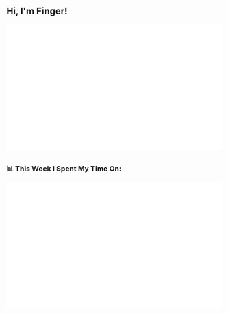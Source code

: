 <h2> Hi, I'm Finger!</h2>

<img align="right" src="https://raw.githubusercontent.com/spianmo/github-stats/master/generated/overview.svg#gh-light-mode-only">

<!-- <img align="right" height="160em" src="https://github-readme-stats-eight-theta.vercel.app/api/top-langs/?username=spianmo&layout=compact&langs_count=8&theme=algolia"/>	 -->
	
```go
package main

type Me struct {
	Name   string
	Job    string
	Code   string
	Skills string
}

func main() {
	me := &Me{
		Name:   "Finger",
		Job:    "Client-side Engineer",
		Code:   "Java, Kotlin, C#, Rust and C++ and Others",
		Skills: "Android, Security, Cross-platform client, NLP, CV, ASR ^o^",
	}
	_ = me
}
```


<h3>📊 This Week I Spent My Time On:</h3>
<img align='right' src="https://raw.githubusercontent.com/spianmo/github-stats/master/generated/languages.svg#gh-light-mode-only">

<!--START_SECTION:waka-->

```txt
Kotlin                 13 hrs 28 mins  ████████████▓░░░░░░░░░░░░   51.28 %
Java                   7 hrs 47 mins   ███████▒░░░░░░░░░░░░░░░░░   29.69 %
XML                    1 hr            █░░░░░░░░░░░░░░░░░░░░░░░░   03.82 %
Properties             50 mins         ▓░░░░░░░░░░░░░░░░░░░░░░░░   03.21 %
TypeScript             35 mins         ▓░░░░░░░░░░░░░░░░░░░░░░░░   02.25 %
```

<!--END_SECTION:waka-->
